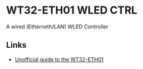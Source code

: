 # WT32-ETH01 WLED CTRL

A wired (Etherneth/LAN) WLED Controller

## Links

- [Unofficial guide to the WT32-ETH01](https://github.com/egnor/wt32-eth01) 